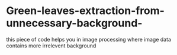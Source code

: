 # Green-leaves-extraction-from-unnecessary-background-
this piece of code helps you in image processing where image data contains more irrelevent background 
